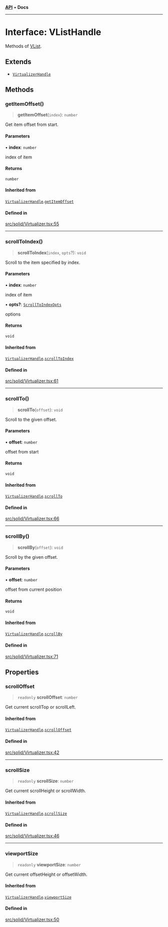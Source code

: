 [**API**](../../API.md) • **Docs**

***

# Interface: VListHandle

Methods of [VList](../functions/VList.md).

## Extends

- [`VirtualizerHandle`](VirtualizerHandle.md)

## Methods

### getItemOffset()

> **getItemOffset**(`index`): `number`

Get item offset from start.

#### Parameters

• **index**: `number`

index of item

#### Returns

`number`

#### Inherited from

[`VirtualizerHandle`](VirtualizerHandle.md).[`getItemOffset`](VirtualizerHandle.md#getitemoffset)

#### Defined in

[src/solid/Virtualizer.tsx:55](https://github.com/inokawa/virtua/blob/1d47c9dfe46a1eb142dc7f013014bc102340e99f/src/solid/Virtualizer.tsx#L55)

***

### scrollToIndex()

> **scrollToIndex**(`index`, `opts`?): `void`

Scroll to the item specified by index.

#### Parameters

• **index**: `number`

index of item

• **opts?**: [`ScrollToIndexOpts`](../../react/interfaces/ScrollToIndexOpts.md)

options

#### Returns

`void`

#### Inherited from

[`VirtualizerHandle`](VirtualizerHandle.md).[`scrollToIndex`](VirtualizerHandle.md#scrolltoindex)

#### Defined in

[src/solid/Virtualizer.tsx:61](https://github.com/inokawa/virtua/blob/1d47c9dfe46a1eb142dc7f013014bc102340e99f/src/solid/Virtualizer.tsx#L61)

***

### scrollTo()

> **scrollTo**(`offset`): `void`

Scroll to the given offset.

#### Parameters

• **offset**: `number`

offset from start

#### Returns

`void`

#### Inherited from

[`VirtualizerHandle`](VirtualizerHandle.md).[`scrollTo`](VirtualizerHandle.md#scrollto)

#### Defined in

[src/solid/Virtualizer.tsx:66](https://github.com/inokawa/virtua/blob/1d47c9dfe46a1eb142dc7f013014bc102340e99f/src/solid/Virtualizer.tsx#L66)

***

### scrollBy()

> **scrollBy**(`offset`): `void`

Scroll by the given offset.

#### Parameters

• **offset**: `number`

offset from current position

#### Returns

`void`

#### Inherited from

[`VirtualizerHandle`](VirtualizerHandle.md).[`scrollBy`](VirtualizerHandle.md#scrollby)

#### Defined in

[src/solid/Virtualizer.tsx:71](https://github.com/inokawa/virtua/blob/1d47c9dfe46a1eb142dc7f013014bc102340e99f/src/solid/Virtualizer.tsx#L71)

## Properties

### scrollOffset

> `readonly` **scrollOffset**: `number`

Get current scrollTop or scrollLeft.

#### Inherited from

[`VirtualizerHandle`](VirtualizerHandle.md).[`scrollOffset`](VirtualizerHandle.md#scrolloffset)

#### Defined in

[src/solid/Virtualizer.tsx:42](https://github.com/inokawa/virtua/blob/1d47c9dfe46a1eb142dc7f013014bc102340e99f/src/solid/Virtualizer.tsx#L42)

***

### scrollSize

> `readonly` **scrollSize**: `number`

Get current scrollHeight or scrollWidth.

#### Inherited from

[`VirtualizerHandle`](VirtualizerHandle.md).[`scrollSize`](VirtualizerHandle.md#scrollsize)

#### Defined in

[src/solid/Virtualizer.tsx:46](https://github.com/inokawa/virtua/blob/1d47c9dfe46a1eb142dc7f013014bc102340e99f/src/solid/Virtualizer.tsx#L46)

***

### viewportSize

> `readonly` **viewportSize**: `number`

Get current offsetHeight or offsetWidth.

#### Inherited from

[`VirtualizerHandle`](VirtualizerHandle.md).[`viewportSize`](VirtualizerHandle.md#viewportsize)

#### Defined in

[src/solid/Virtualizer.tsx:50](https://github.com/inokawa/virtua/blob/1d47c9dfe46a1eb142dc7f013014bc102340e99f/src/solid/Virtualizer.tsx#L50)
